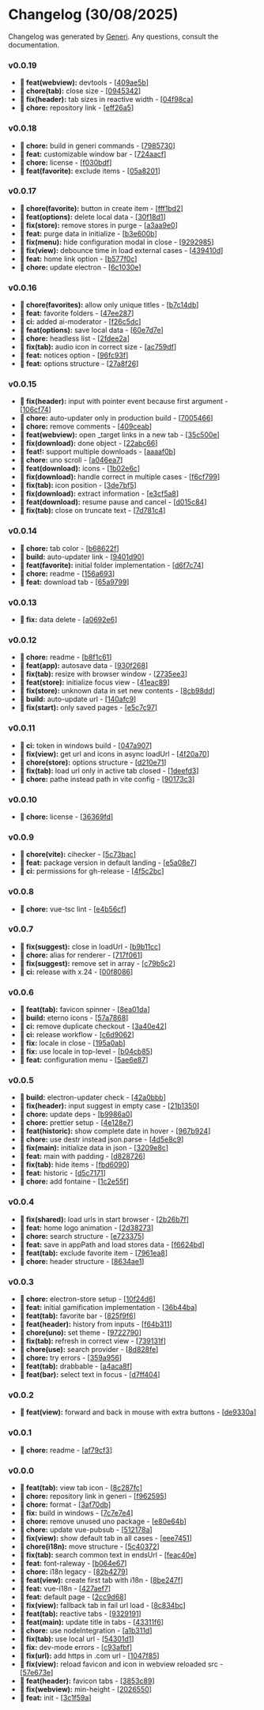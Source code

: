 # Changelog (30/08/2025)

Changelog was generated by [Generi](https://github.com/betterwrite/generi). Any questions, consult the documentation.

### v0.0.19

* **🎉 feat(webview):** devtools - [[409ae5b](https://github.com/Novout/eterno/commit/409ae5b)]
* **🚧 chore(tab):** close size - [[0945342](https://github.com/Novout/eterno/commit/0945342)]
* **🔧 fix(header):** tab sizes in reactive width - [[04f98ca](https://github.com/Novout/eterno/commit/04f98ca)]
* **🚧 chore:** repository link - [[eff26a5](https://github.com/Novout/eterno/commit/eff26a5)]

### v0.0.18

* **🚧 chore:** build in generi commands - [[7985730](https://github.com/Novout/eterno/commit/7985730)]
* **🎉 feat:** customizable window bar - [[724aacf](https://github.com/Novout/eterno/commit/724aacf)]
* **🚧 chore:** license - [[f030bdf](https://github.com/Novout/eterno/commit/f030bdf)]
* **🎉 feat(favorite):** exclude items - [[05a8201](https://github.com/Novout/eterno/commit/05a8201)]

### v0.0.17

* **🚧 chore(favorite):** button in create item - [[fff1bd2](https://github.com/Novout/eterno/commit/fff1bd2)]
* **🎉 feat(options):** delete local data - [[30f18d1](https://github.com/Novout/eterno/commit/30f18d1)]
* **🔧 fix(store):** remove stores in purge - [[a3aa9e0](https://github.com/Novout/eterno/commit/a3aa9e0)]
* **🎉 feat:** purge data in initialize - [[b3e600b](https://github.com/Novout/eterno/commit/b3e600b)]
* **🔧 fix(menu):** hide configuration modal in close - [[9292985](https://github.com/Novout/eterno/commit/9292985)]
* **🔧 fix(view):** debounce time in load external cases - [[439410d](https://github.com/Novout/eterno/commit/439410d)]
* **🎉 feat:** home link option - [[b577f0c](https://github.com/Novout/eterno/commit/b577f0c)]
* **🚧 chore:** update electron - [[6c1030e](https://github.com/Novout/eterno/commit/6c1030e)]

### v0.0.16

* **🚧 chore(favorites):** allow only unique titles - [[b7c14db](https://github.com/Novout/eterno/commit/b7c14db)]
* **🎉 feat:** favorite folders - [[47ee287](https://github.com/Novout/eterno/commit/47ee287)]
* **🗿 ci:** added ai-moderator - [[f26c5dc](https://github.com/Novout/eterno/commit/f26c5dc)]
* **🎉 feat(options):** save local data - [[60e7d7e](https://github.com/Novout/eterno/commit/60e7d7e)]
* **🚧 chore:** headless list - [[2fdee2a](https://github.com/Novout/eterno/commit/2fdee2a)]
* **🔧 fix(tab):** audio icon in correct size - [[ac759df](https://github.com/Novout/eterno/commit/ac759df)]
* **🎉 feat:** notices option - [[96fc93f](https://github.com/Novout/eterno/commit/96fc93f)]
* **🎉 feat:** options structure - [[27a8f26](https://github.com/Novout/eterno/commit/27a8f26)]

### v0.0.15

* **🔧 fix(header):** input with pointer event because first argument - [[106cf74](https://github.com/Novout/eterno/commit/106cf74)]
* **🚧 chore:** auto-updater only in production build - [[7005466](https://github.com/Novout/eterno/commit/7005466)]
* **🚧 chore:** remove comments - [[409ceab](https://github.com/Novout/eterno/commit/409ceab)]
* **🎉 feat(webview):** open _target links in a new tab - [[35c500e](https://github.com/Novout/eterno/commit/35c500e)]
* **🔧 fix(download):** done object - [[22abc66](https://github.com/Novout/eterno/commit/22abc66)]
* **🎉 feat!:** support multiple downloads - [[aaaaf0b](https://github.com/Novout/eterno/commit/aaaaf0b)]
* **🚧 chore:** uno scroll - [[a046ea7](https://github.com/Novout/eterno/commit/a046ea7)]
* **🎉 feat(download):** icons - [[1b02e6c](https://github.com/Novout/eterno/commit/1b02e6c)]
* **🔧 fix(download):** handle correct in multiple cases - [[f6cf799](https://github.com/Novout/eterno/commit/f6cf799)]
* **🔧 fix(tab):** icon position - [[3de7bf5](https://github.com/Novout/eterno/commit/3de7bf5)]
* **🔧 fix(download):** extract information - [[e3cf5a8](https://github.com/Novout/eterno/commit/e3cf5a8)]
* **🎉 feat(download):** resume pause and cancel - [[d015c84](https://github.com/Novout/eterno/commit/d015c84)]
* **🔧 fix(tab):** close on truncate text - [[7d781c4](https://github.com/Novout/eterno/commit/7d781c4)]

### v0.0.14

* **🚧 chore:** tab color - [[b68622f](https://github.com/Novout/eterno/commit/b68622f)]
* **📐 build:** auto-updater link - [[9401d90](https://github.com/Novout/eterno/commit/9401d90)]
* **🎉 feat(favorite):** initial folder implementation - [[d6f7c74](https://github.com/Novout/eterno/commit/d6f7c74)]
* **🚧 chore:** readme - [[156a693](https://github.com/Novout/eterno/commit/156a693)]
* **🎉 feat:** download tab - [[65a9799](https://github.com/Novout/eterno/commit/65a9799)]

### v0.0.13

* **🔧 fix:** data delete - [[a0692e6](https://github.com/Novout/eterno/commit/a0692e6)]

### v0.0.12

* **🚧 chore:** readme - [[b8f1c61](https://github.com/Novout/eterno/commit/b8f1c61)]
* **🎉 feat(app):** autosave data - [[930f268](https://github.com/Novout/eterno/commit/930f268)]
* **🔧 fix(tab):** resize with browser window - [[2735ee3](https://github.com/Novout/eterno/commit/2735ee3)]
* **🎉 feat(store):** initialize focus view - [[41eac89](https://github.com/Novout/eterno/commit/41eac89)]
* **🔧 fix(store):** unknown data in set new contents - [[8cb98dd](https://github.com/Novout/eterno/commit/8cb98dd)]
* **📐 build:** auto-update url - [[140afc9](https://github.com/Novout/eterno/commit/140afc9)]
* **🔧 fix(start):** only saved pages - [[e5c7c97](https://github.com/Novout/eterno/commit/e5c7c97)]

### v0.0.11

* **🗿 ci:** token in windows build - [[047a907](https://github.com/Novout/eterno/commit/047a907)]
* **🔧 fix(view):** get url and icons in async loadUrl - [[4f20a70](https://github.com/Novout/eterno/commit/4f20a70)]
* **🚧 chore(store):** options structure - [[d210e71](https://github.com/Novout/eterno/commit/d210e71)]
* **🔧 fix(tab):** load url only in active tab closed - [[1deefd3](https://github.com/Novout/eterno/commit/1deefd3)]
* **🚧 chore:** pathe instead path in vite config - [[90173c3](https://github.com/Novout/eterno/commit/90173c3)]

### v0.0.10

* **🚧 chore:** license - [[36369fd](https://github.com/Novout/eterno/commit/36369fd)]

### v0.0.9

* **🚧 chore(vite):** cihecker - [[5c73bac](https://github.com/Novout/eterno/commit/5c73bac)]
* **🎉 feat:** package version in default landing - [[e5a08e7](https://github.com/Novout/eterno/commit/e5a08e7)]
* **🗿 ci:** permissions for gh-release - [[4f5c2bc](https://github.com/Novout/eterno/commit/4f5c2bc)]

### v0.0.8

* **🚧 chore:** vue-tsc lint - [[e4b56cf](https://github.com/Novout/eterno/commit/e4b56cf)]

### v0.0.7

* **🔧 fix(suggest):** close in loadUrl - [[b9b11cc](https://github.com/Novout/eterno/commit/b9b11cc)]
* **🚧 chore:** alias for renderer - [[717f061](https://github.com/Novout/eterno/commit/717f061)]
* **🔧 fix(suggest):** remove set in array - [[c79b5c2](https://github.com/Novout/eterno/commit/c79b5c2)]
* **🗿 ci:** release with x.24 - [[00f8086](https://github.com/Novout/eterno/commit/00f8086)]

### v0.0.6

* **🎉 feat(tab):** favicon spinner - [[8ea01da](https://github.com/Novout/eterno/commit/8ea01da)]
* **📐 build:** eterno icons - [[57a7868](https://github.com/Novout/eterno/commit/57a7868)]
* **🗿 ci:** remove duplicate checkout - [[3a40e42](https://github.com/Novout/eterno/commit/3a40e42)]
* **🗿 ci:** release workflow - [[c6d9062](https://github.com/Novout/eterno/commit/c6d9062)]
* **🔧 fix:** locale in close - [[195a0ab](https://github.com/Novout/eterno/commit/195a0ab)]
* **🔧 fix:** use locale in top-level - [[b04cb85](https://github.com/Novout/eterno/commit/b04cb85)]
* **🎉 feat:** configuration menu - [[5ae6e87](https://github.com/Novout/eterno/commit/5ae6e87)]

### v0.0.5

* **📐 build:** electron-updater check - [[42a0bbb](https://github.com/Novout/eterno/commit/42a0bbb)]
* **🔧 fix(header):** input suggest in empty case - [[21b1350](https://github.com/Novout/eterno/commit/21b1350)]
* **🚧 chore:** update deps - [[b9986a0](https://github.com/Novout/eterno/commit/b9986a0)]
* **🚧 chore:** prettier setup - [[4e128e7](https://github.com/Novout/eterno/commit/4e128e7)]
* **🎉 feat(historic):** show complete date in hover - [[967b924](https://github.com/Novout/eterno/commit/967b924)]
* **🚧 chore:** use destr instead json.parse - [[4d5e8c9](https://github.com/Novout/eterno/commit/4d5e8c9)]
* **🔧 fix(main):** initialize data in json - [[3209e8c](https://github.com/Novout/eterno/commit/3209e8c)]
* **🎉 feat:** main with padding - [[d828726](https://github.com/Novout/eterno/commit/d828726)]
* **🔧 fix(tab):** hide items - [[fbd6090](https://github.com/Novout/eterno/commit/fbd6090)]
* **🎉 feat:** historic - [[d5c7171](https://github.com/Novout/eterno/commit/d5c7171)]
* **🚧 chore:** add fontaine - [[1c2e55f](https://github.com/Novout/eterno/commit/1c2e55f)]

### v0.0.4

* **🔧 fix(shared):** load urls in start browser - [[2b26b7f](https://github.com/Novout/eterno/commit/2b26b7f)]
* **🎉 feat:** home logo animation - [[2d38273](https://github.com/Novout/eterno/commit/2d38273)]
* **🚧 chore:** search structure - [[e723375](https://github.com/Novout/eterno/commit/e723375)]
* **🎉 feat:** save in appPath and load stores data - [[f6624bd](https://github.com/Novout/eterno/commit/f6624bd)]
* **🎉 feat(tab):** exclude favorite item - [[7961ea8](https://github.com/Novout/eterno/commit/7961ea8)]
* **🚧 chore:** header structure - [[8634ae1](https://github.com/Novout/eterno/commit/8634ae1)]

### v0.0.3

* **🚧 chore:** electron-store setup - [[10f24d6](https://github.com/Novout/eterno/commit/10f24d6)]
* **🎉 feat:** initial gamification implementation - [[36b44ba](https://github.com/Novout/eterno/commit/36b44ba)]
* **🎉 feat(tab):** favorite bar - [[825f9f6](https://github.com/Novout/eterno/commit/825f9f6)]
* **🎉 feat(header):** history from inputs - [[f64b311](https://github.com/Novout/eterno/commit/f64b311)]
* **🚧 chore(uno):** set theme - [[9722790](https://github.com/Novout/eterno/commit/9722790)]
* **🔧 fix(tab):** refresh in correct view - [[739131f](https://github.com/Novout/eterno/commit/739131f)]
* **🚧 chore(use):** search provider - [[8d828fe](https://github.com/Novout/eterno/commit/8d828fe)]
* **🚧 chore:** try errors - [[359a956](https://github.com/Novout/eterno/commit/359a956)]
* **🎉 feat(tab):** drabbable - [[a4aca8f](https://github.com/Novout/eterno/commit/a4aca8f)]
* **🎉 feat(bar):** select text in focus - [[d7ff404](https://github.com/Novout/eterno/commit/d7ff404)]

### v0.0.2

* **🎉 feat(view):** forward and back in mouse with extra buttons - [[de9330a](https://github.com/Novout/eterno/commit/de9330a)]

### v0.0.1

* **🚧 chore:** readme - [[af79cf3](https://github.com/Novout/eterno/commit/af79cf3)]

### v0.0.0

* **🎉 feat(tab):** view tab icon - [[8c287fc](https://github.com/Novout/eterno/commit/8c287fc)]
* **🚧 chore:** repository link in generi - [[f962595](https://github.com/Novout/eterno/commit/f962595)]
* **🚧 chore:** format - [[3af70db](https://github.com/Novout/eterno/commit/3af70db)]
* **🔧 fix:** build in windows - [[7c7e7e4](https://github.com/Novout/eterno/commit/7c7e7e4)]
* **🚧 chore:** remove unused uno package - [[e80e64b](https://github.com/Novout/eterno/commit/e80e64b)]
* **🚧 chore:** update vue-pubsub - [[512178a](https://github.com/Novout/eterno/commit/512178a)]
* **🔧 fix(view):** show default tab in all cases - [[eee7451](https://github.com/Novout/eterno/commit/eee7451)]
* **🚧 chore(i18n):** move structure - [[5c40372](https://github.com/Novout/eterno/commit/5c40372)]
* **🔧 fix(tab):** search common text in endsUrl - [[feac40e](https://github.com/Novout/eterno/commit/feac40e)]
* **🎉 feat:** font-raleway - [[b064e67](https://github.com/Novout/eterno/commit/b064e67)]
* **🚧 chore:** i18n legacy - [[82b4279](https://github.com/Novout/eterno/commit/82b4279)]
* **🎉 feat(view):** create first tab with i18n - [[8be247f](https://github.com/Novout/eterno/commit/8be247f)]
* **🎉 feat:** vue-i18n - [[427aef7](https://github.com/Novout/eterno/commit/427aef7)]
* **🎉 feat:** default page - [[2cc9d68](https://github.com/Novout/eterno/commit/2cc9d68)]
* **🔧 fix(view):** fallback tab in fail url load - [[8c834bc](https://github.com/Novout/eterno/commit/8c834bc)]
* **🎉 feat(tab):** reactive tabs - [[9329191](https://github.com/Novout/eterno/commit/9329191)]
* **🎉 feat(main):** update title in tabs - [[43311f6](https://github.com/Novout/eterno/commit/43311f6)]
* **🚧 chore:** use nodeIntegration - [[a1b311d](https://github.com/Novout/eterno/commit/a1b311d)]
* **🔧 fix(tab):** use local url - [[54301d1](https://github.com/Novout/eterno/commit/54301d1)]
* **🔧 fix:** dev-mode errors - [[c93afbf](https://github.com/Novout/eterno/commit/c93afbf)]
* **🔧 fix(url):** add https in .com url - [[1047f85](https://github.com/Novout/eterno/commit/1047f85)]
* **🔧 fix(view):** reload favicon and icon in webview reloaded src - [[57e673e](https://github.com/Novout/eterno/commit/57e673e)]
* **🎉 feat(header):** favicon tabs - [[3853c89](https://github.com/Novout/eterno/commit/3853c89)]
* **🔧 fix(webview):** min-height - [[2026550](https://github.com/Novout/eterno/commit/2026550)]
* **🎉 feat:** init - [[3c1f59a](https://github.com/Novout/eterno/commit/3c1f59a)]
